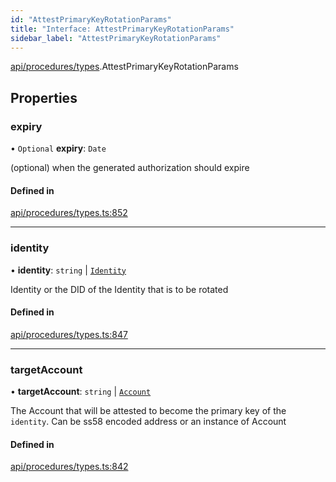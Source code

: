 ```yaml
---
id: "AttestPrimaryKeyRotationParams"
title: "Interface: AttestPrimaryKeyRotationParams"
sidebar_label: "AttestPrimaryKeyRotationParams"
---
```


[api/procedures/types](../../../../../modules/API/Procedures/Types/Types.md).AttestPrimaryKeyRotationParams

## Properties

### expiry

• `Optional` **expiry**: `Date`

(optional) when the generated authorization should expire

#### Defined in

[api/procedures/types.ts:852](https://github.com/PolymeshAssociation/polymesh-sdk/blob/88db4a911/src/api/procedures/types.ts#L852)

___

### identity

• **identity**: `string` \| [`Identity`](../../../../../classes/API/Entities/Identity/Identity.md)

Identity or the DID of the Identity that is to be rotated

#### Defined in

[api/procedures/types.ts:847](https://github.com/PolymeshAssociation/polymesh-sdk/blob/88db4a911/src/api/procedures/types.ts#L847)

___

### targetAccount

• **targetAccount**: `string` \| [`Account`](../../../../../classes/API/Entities/Account/Account.md)

The Account that will be attested to become the primary key of the `identity`. Can be ss58 encoded address or an instance of Account

#### Defined in

[api/procedures/types.ts:842](https://github.com/PolymeshAssociation/polymesh-sdk/blob/88db4a911/src/api/procedures/types.ts#L842)
